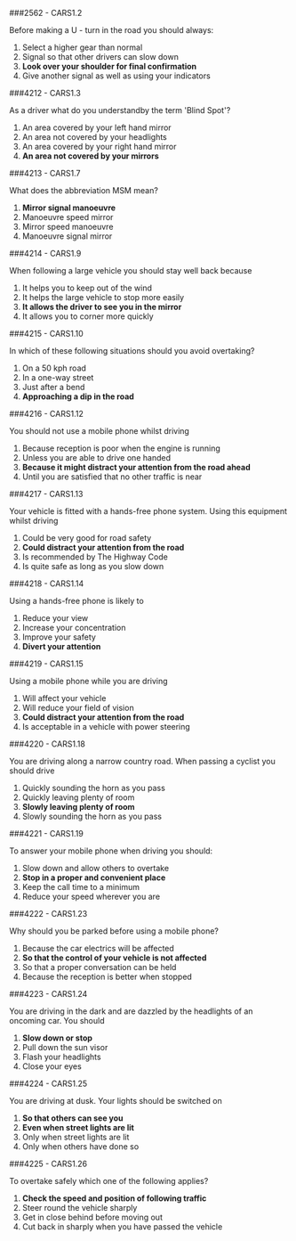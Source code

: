 ###2562 - CARS1.2

Before making a U - turn in the road you should always:

1. Select a higher gear than normal
2. Signal so that other drivers can slow down
3. **Look over your shoulder for final confirmation**
4. Give another signal as well as using your indicators

###4212 - CARS1.3

As a driver what do you understandby the term 'Blind Spot'?

1. An area covered by your left hand mirror
2. An area not covered by your headlights
3. An area covered by your right hand mirror
4. **An area not covered by your mirrors**

###4213 - CARS1.7

What does the abbreviation MSM mean?

1. **Mirror signal manoeuvre**
2. Manoeuvre speed mirror
3. Mirror speed manoeuvre
4. Manoeuvre signal mirror

###4214 - CARS1.9

When following a large vehicle you should stay well back because

1. It helps you to keep out of the wind
2. It helps the large vehicle to stop more easily
3. **It allows the driver to see you in the mirror**
4. It allows you to corner more quickly

###4215 - CARS1.10

In which of these following situations should you avoid overtaking?

1. On a 50 kph road
2. In a one-way street
3. Just after a bend
4. **Approaching a dip in the road**

###4216 - CARS1.12

You should not use a mobile phone whilst driving

1. Because reception is poor when the engine is running
2. Unless you are able to drive one handed
3. **Because it might distract your attention from the road ahead**
4. Until you are satisfied that no other traffic is near

###4217 - CARS1.13

Your vehicle is fitted with a hands-free phone system. Using this equipment whilst driving

1. Could be very good for road safety
2. **Could distract your attention from the road**
3. Is recommended by The Highway Code
4. Is quite safe as long as you slow down

###4218 - CARS1.14

Using a hands-free phone is likely to

1. Reduce your view
2. Increase your concentration
3. Improve your safety
4. **Divert your attention**

###4219 - CARS1.15

Using a mobile phone while you are driving

1. Will affect your vehicle
2. Will reduce your field of vision
3. **Could distract your attention from the road**
4. Is acceptable in a vehicle with power steering

###4220 - CARS1.18

You are driving along a narrow country road. When passing a cyclist you should drive

1. Quickly sounding the horn as you pass
2. Quickly leaving plenty of room
3. **Slowly leaving plenty of room**
4. Slowly sounding the horn as you pass

###4221 - CARS1.19

To answer your mobile phone when driving you should:

1. Slow down and allow others to overtake
2. **Stop in a proper and convenient place**
3. Keep the call time to a minimum
4. Reduce your speed wherever you are

###4222 - CARS1.23

Why should you be parked before using a mobile phone?

1. Because the car electrics will be affected
2. **So that the control of your vehicle is not affected**
3. So that a proper conversation can be held
4. Because the reception is better when stopped

###4223 - CARS1.24

You are driving in the dark and are dazzled by the headlights of an oncoming car. You should

1. **Slow down or stop**
2. Pull down the sun visor
3. Flash your headlights
4. Close your eyes

###4224 - CARS1.25

You are driving at dusk. Your lights should be switched on

1. **So that others can see you**
2. **Even when street lights are lit**
3. Only when street lights are lit
4. Only when others have done so

###4225 - CARS1.26

To overtake safely which one of the following applies?

1. **Check the speed and position of following traffic**
2. Steer round the vehicle sharply
3. Get in close behind before moving out
4. Cut back in sharply when you have passed the vehicle
